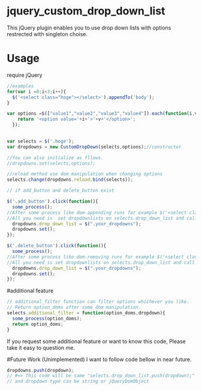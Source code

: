 # jquery_custom_drop_down_list
This jQuery plugin enables you to use drop down lists with options restrected with singleton choise.
# Usage
require jQuery
```javascript
//examples
for(var i =0;i<3;i++){
  $('<select class="hoge"></select>').appendTo('body');
}

var options =$(["value1","value2","value3","value4"]).each(function(i,v){
    return '<option value='+i+'>'+v+'</option>';
  });
  

var selects = $('.hoge');
var dropdowns = new CustomDropDown(selects,options);//constructor

//You can also initialize as fllows.
//dropdowns.set(selects,options);

//reload method use dom manipulation when changing options 
selects.change(dropdowns.reload.bind(selects));

// if add_button and delete_button exist

$('.add_button').click(function(){
  some_process();
//After some process like dom-appending runs for example $('<select class="hoge"></select>').appendTo('body');
//All you need is  set dropdownlists on selects.drop_down_list and call CustomDropDown.prototype.set()
  dropdowns.drop_down_list = $(".your_dropdowns");
  dropdowns.set();
});

$('.delete_button').click(function(){
  some_process();
//After some process like dom-removing runs for example $('<select class="hoge"></select>').appendTo('body');
//All you need is set dropdownlists on selects.drop_down_list and call CustomDropDown.prototype.set()
  dropdowns.drop_down_list = $(".your_dropdowns");
  dropdowns.set();
});

```
#additional feature
```javascript
// additional_filter function can filter options whichever you like.
// Return option_doms after some dom manipulation.
selects.additional_filter = function(option_doms,dropdown){
  some_process(option_doms);
  return option_doms;
}
```
If you request some additional feature or want to know this code, Please take it easy to question me.

#Future Work (Unimplemented)
I want to follow code bellow in near future.

```javascript
dropdowns.push(dropdown);
// #=> This code will be same "selects.drop_down_list.push(dropdown);" 
// and dropdown type can be string or jQueryDomObject 
```

